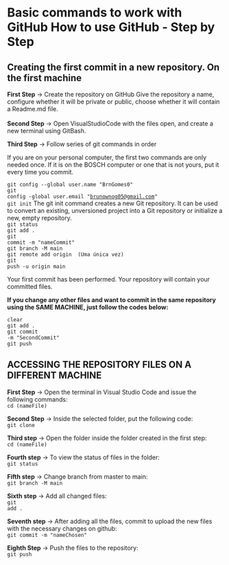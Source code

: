 # Basic commands to work with GitHub How to use GitHub - Step by Step

## Creating the first commit in a new repository. On the first machine

<strong>First Step</strong> → Create the repository on GitHub
Give the repository a name, configure whether it will be private or public, choose whether it will contain a Readme.md file.
<br>
<br>
<strong>Second Step</strong> → Open VisualStudioCode with the files open, and create a new terminal using GitBash.

<strong>Third Step</strong> → Follow series of git commands in order

If you are on your personal computer, the first two commands are only needed once. If it is on the BOSCH computer or one that is not yours, put it every time you commit.

<code>git config --global user.name "BrnGomes0"</code>
<br>
<code>git config -global user.email "brunownog05@gmail.com"</code>
<br>
<code>git init</code> The git init command creates a new Git repository. It can be used to convert an existing, unversioned project into a Git repository or initialize a new, empty repository.
<br>
<code>git status</code>
<br>
<code>git add .</code>
<br>
<code>git commit -m "nameCommit" </code>
<br>
<code>git branch -M main</code>
<br>
<code>git remote add origin <link> (Uma única vez)</code>
<br>
<code>git push -u origin main</code>
<br>

Your first commit has been performed. Your repository will contain your committed files. 

<strong>If you change any other files and want to commit in the same repository using the SAME MACHINE, just follow the codes below:</strong>

<code>clear</code>
<br>
<code>git add .</code>
<br>
<code>git commit -m "SecondCommit"</code>
<br>
<code>git push</code> 
<br>
## ACCESSING THE REPOSITORY FILES ON A DIFFERENT MACHINE

<strong>First Step</strong> → Open the terminal in Visual Studio Code and issue the following commands:
<br>
<code>cd (nameFile)</code>

<strong>Second Step</strong>  → Inside the selected folder, put the following code:
<br>
<code>git clone <LinkRepositoryAlreadyCreated></code>

<strong>Third step</strong> → Open the folder inside the folder created in the first step:
<br>
<code>cd (nameFile)</code>

<strong>Fourth step</strong> → To view the status of files in the folder:
<br>
<code>git status</code>

<strong>Fifth step</strong> → Change branch from master to main:
<br>
<code>git branch -M main</code>

<strong>Sixth step</strong> → Add all changed files:
<br>
<code>git add .</code>

<strong>Seventh step</strong> → After adding all the files, commit to upload the new files with the necessary changes on github:
<br>
<code>git commit -m "nameChosen"</code>

<strong>Eighth Step</strong> → Push the files to the repository:
<br>
<code>git push</code>
